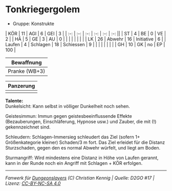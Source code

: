 # Tonkriegergolem  
- Gruppe: Konstrukte  

| KÖR    | 11 | AGI      | 6  | GEI        | 3   |
| :-: | :-: | :-: | :-: | :-: | :-: ||
| ST     | 4  | BE       | 0  | VE         | 2   |
| HÄ     | 5  | GE       | 3  | AU         | 0   |
|        |    |          |    |            |     |
| LK     | 26 | Abwehr   | 16 | Initiative | 6   |
| Laufen | 4  | Schlagen | 18 | Schiessen  | 9   |
|        |    |          |    |            |     |
| GH     | 10 | GK       | no | EP         | 100 |


| Bewaffnung |
| --- |
| Pranke (WB+3) |


| Panzerung |
| --- |
|  |


**Talente:**  
Dunkelsicht: Kann selbst in völliger Dunkelheit noch sehen.

Geistesimmun: Immun gegen geistesbeeinflussende Effekte (Bezauberungen, Einschläferung, Hypnose usw.) und Zauber, die mit (!) gekennzeichnet sind.

Schleudern: Schlagen-Immersieg schleudert das Ziel (sofern 1+ Größenkategorie kleiner) Schaden/3 m fort. Das Ziel erleidet für die Distanz Sturzschaden, gegen den es normal Abwehr würfelt, und liegt am Boden.

Sturmangriff: Wird mindestens eine Distanz in Höhe von Laufen gerannt, kann in der Runde noch ein Angriff mit Schlagen + KÖR erfolgen.





___
*Fanwerk für [Dungeonslayers](https://www.dungeonslayers.net/) (C) Christian Kennig | Quelle: D2GO #17 | Lizenz: [CC-BY-NC-SA 4.0](https://creativecommons.org/licenses/by-nc-sa/4.0/deed.de)*